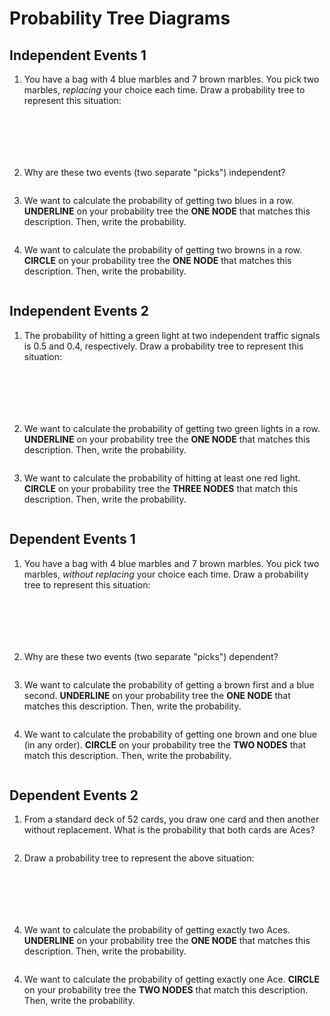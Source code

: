 # Probability Tree Diagrams

## Independent Events 1

1. You have a bag with 4 blue marbles and 7 brown marbles. You pick two marbles,
   _replacing_ your choice each time. Draw a probability tree to represent this
   situation:
```






```

2. Why are these two events (two separate "picks") independent?
```

```

3. We want to calculate the probability of getting two blues in a row.
   **UNDERLINE** on your probability tree the **ONE NODE** that matches this
   description. Then, write the probability.
```

```

4. We want to calculate the probability of getting two browns in a row.
   **CIRCLE** on your probability tree the **ONE NODE** that matches this
   description. Then, write the probability.
```

```

## Independent Events 2

1. The probability of hitting a green light at two independent traffic signals
   is 0.5 and 0.4, respectively. Draw a probability tree to represent this
   situation:
```






```

2. We want to calculate the probability of getting two green lights in a row.
   **UNDERLINE** on your probability tree the **ONE NODE** that matches this
   description. Then, write the probability.
```

```

3. We want to calculate the probability of hitting at least one red light.
   **CIRCLE** on your probability tree the **THREE NODES** that match this
   description. Then, write the probability.
```

```

## Dependent Events 1

1. You have a bag with 4 blue marbles and 7 brown marbles. You pick two marbles,
   _without replacing_ your choice each time. Draw a probability tree to
   represent this situation:
```






```

2. Why are these two events (two separate "picks") dependent?
```

```

3. We want to calculate the probability of getting a brown first and a blue
   second. **UNDERLINE** on your probability tree the **ONE NODE** that matches
   this description. Then, write the probability.
```

```

4. We want to calculate the probability of getting one brown and one blue (in
   any order). **CIRCLE** on your probability tree the **TWO NODES** that match
   this description. Then, write the probability.
```

```

## Dependent Events 2

1. From a standard deck of 52 cards, you draw one card and then another without
   replacement. What is the probability that both cards are Aces?
```

```

2. Draw a probability tree to represent the above situation:
```






```

4. We want to calculate the probability of getting exactly two Aces. **UNDERLINE**
   on your probability tree the **ONE NODE** that matches this description.
   Then, write the probability.
```

```

4. We want to calculate the probability of getting exactly one Ace. **CIRCLE**
   on your probability tree the **TWO NODES** that match this description. Then,
   write the probability.
```

```

